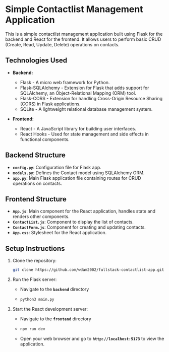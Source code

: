 # Simple Contactlist Management Application

This is a simple contactlist management application built using Flask for the backend and React for the frontend. It allows users to perform basic CRUD (Create, Read, Update, Delete) operations on contacts.

## Technologies Used

- **Backend:**
  - Flask - A micro web framework for Python.
  - Flask-SQLAlchemy - Extension for Flask that adds support for SQLAlchemy, an Object-Relational Mapping (ORM) tool.
  - Flask-CORS - Extension for handling Cross-Origin Resource Sharing (CORS) in Flask applications.
  - SQLite - A lightweight relational database management system.

- **Frontend:**
  - React - A JavaScript library for building user interfaces.
  - React Hooks - Used for state management and side effects in functional components.

## Backend Structure

- **`config.py`**: Configuration file for Flask app.
- **`models.py`**: Defines the Contact model using SQLAlchemy ORM.
- **`app.py`**: Main Flask application file containing routes for CRUD operations on contacts.

## Frontend Structure

- **`App.js`**: Main component for the React application, handles state and renders other components.
- **`ContactList.js`**: Component to display the list of contacts.
- **`ContactForm.js`**: Component for creating and updating contacts.
- **`App.css`**: Stylesheet for the React application.

## Setup Instructions

1. Clone the repository:

   ```bash
   git clone https://github.com/wdam2002/fullstack-contactlist-app.git
   ```

2. Run the Flask server:
   - Navigate to the **`backend`** directory
   - ```bash
     python3 main.py

3. Start the React development server:
   - Navigate to the **`frontend`** directory
   - ```bash
     npm run dev
   - Open your web browser and go to **`http://localhost:5173`** to view the application.
